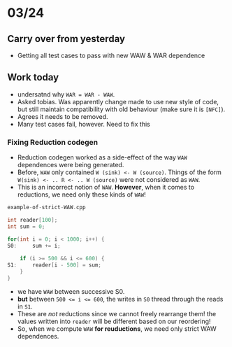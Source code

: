 # 03/24

## Carry over from yesterday
- Getting all test cases to pass with new WAW & WAR dependence

## Work today
- undersatnd why `WAR = WAR - WAW`.
- Asked tobias. Was apparently change made to use new style of code, but still maintain compatibility with old behaviour (make sure it is `[NFC]`).
- Agrees it needs to be removed.
- Many test cases fail, however. Need to fix this

### Fixing Reduction codegen
- Reduction codegen worked as a side-effect of the way `WAW` dependences were being generated.
- Before, `WAW` only contained `W (sink) <- W (source)`. Things of the form `W(sink) <- .. R <- .. W (source)` were not considered as `WAW`.
- This is an incorrect notion of `WAW`. **However**, when it comes to reductions, we need only these kinds of `WAW`!

```cpp
example-of-strict-WAW.cpp

int reader[100];
int sum = 0;

for(int i = 0; i < 1000; i++) {
S0: 	sum += i;
	
	if (i >= 500 && i <= 600) {
S1:		reader[i - 500] = sum;
	}
}
```

- we have `WAW` between successive S0. 
- **but** between `500 <= i <= 600`, the writes in `S0` thread through the reads in `S1`.
- These are *not* reductions since we cannot freely rearrange them! the values written into `reader` will be different based on our reordering!
- So, when we compute `WAW` **for reuductions**, we need only strict WAW dependences.